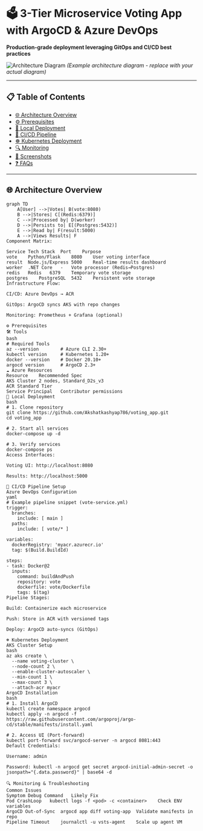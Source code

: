 # 🗳️ 3-Tier Microservice Voting App with ArgoCD & Azure DevOps  
**Production-grade deployment leveraging GitOps and CI/CD best practices**  

![Architecture Diagram](![image](https://github.com/user-attachments/assets/fc20bd4b-0a14-4c10-96c0-c168b099ca83)
) *(Example architecture diagram - replace with your actual diagram)*  

---

## 📋 Table of Contents  
- [🌐 Architecture Overview](#-architecture-overview)
- [⚙️ Prerequisites](#️-prerequisites)
- [🐳 Local Deployment](#-local-deployment-with-docker-compose)
- [🔄 CI/CD Pipeline](#-cicd-pipeline-setup)
- [☸️ Kubernetes Deployment](#️-kubernetes-deployment)
- [🔍 Monitoring](#-monitoring--troubleshooting)
- [📸 Screenshots](#-screenshots)
- [❓ FAQs](#-faqs)

---

## 🌐 Architecture Overview

```mermaid
graph TD
    A[User] -->|Votes| B(vote:8080)
    B -->|Stores| C[(Redis:6379)]
    C -->|Processed by| D(worker)
    D -->|Persists to| E[(Postgres:5432)]
    E -->|Read by| F(result:5000)
    A -->|Views Results| F
Component Matrix:

Service	Tech Stack	Port	Purpose
vote	Python/Flask	8080	User voting interface
result	Node.js/Express	5000	Real-time results dashboard
worker	.NET Core	-	Vote processor (Redis→Postgres)
redis	Redis	6379	Temporary vote storage
postgres	PostgreSQL	5432	Persistent vote storage
Infrastructure Flow:

CI/CD: Azure DevOps → ACR

GitOps: ArgoCD syncs AKS with repo changes

Monitoring: Prometheus + Grafana (optional)

⚙️ Prerequisites
🛠️ Tools
bash
# Required Tools
az --version        # Azure CLI 2.30+
kubectl version     # Kubernetes 1.20+
docker --version    # Docker 20.10+
argocd version      # ArgoCD 2.3+
☁️ Azure Resources
Resource	Recommended Spec
AKS Cluster	2 nodes, Standard_D2s_v3
ACR	Standard Tier
Service Principal	Contributor permissions
🐳 Local Deployment
bash
# 1. Clone repository
git clone https://github.com/Akshatkashyap786/voting_app.git
cd voting_app

# 2. Start all services
docker-compose up -d

# 3. Verify services
docker-compose ps
Access Interfaces:

Voting UI: http://localhost:8080

Results: http://localhost:5000

🔄 CI/CD Pipeline Setup
Azure DevOps Configuration
yaml
# Example pipeline snippet (vote-service.yml)
trigger:
  branches:
    include: [ main ]
  paths:
    include: [ vote/* ]

variables:
  dockerRegistry: 'myacr.azurecr.io'
  tag: $(Build.BuildId)

steps:
- task: Docker@2
  inputs:
    command: buildAndPush
    repository: vote
    dockerfile: vote/Dockerfile
    tags: $(tag)
Pipeline Stages:

Build: Containerize each microservice

Push: Store in ACR with versioned tags

Deploy: ArgoCD auto-syncs (GitOps)

☸️ Kubernetes Deployment
AKS Cluster Setup
bash
az aks create \
  --name voting-cluster \
  --node-count 2 \
  --enable-cluster-autoscaler \
  --min-count 1 \
  --max-count 3 \
  --attach-acr myacr
ArgoCD Installation
bash
# 1. Install ArgoCD
kubectl create namespace argocd
kubectl apply -n argocd -f https://raw.githubusercontent.com/argoproj/argo-cd/stable/manifests/install.yaml

# 2. Access UI (Port-forward)
kubectl port-forward svc/argocd-server -n argocd 8081:443
Default Credentials:

Username: admin

Password: kubectl -n argocd get secret argocd-initial-admin-secret -o jsonpath="{.data.password}" | base64 -d

🔍 Monitoring & Troubleshooting
Common Issues
Symptom	Debug Command	Likely Fix
Pod CrashLoop	kubectl logs -f <pod> -c <container>	Check ENV variables
ArgoCD Out-of-Sync	argocd app diff voting-app	Validate manifests in repo
Pipeline Timeout	journalctl -u vsts-agent	Scale up agent VM
